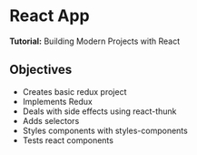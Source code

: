 # React App

**Tutorial:** Building Modern Projects with React

## Objectives

- Creates basic redux project
- Implements Redux
- Deals with side effects using react-thunk
- Adds selectors
- Styles components with styles-components
- Tests react components
